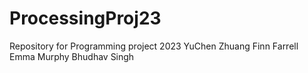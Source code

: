 # ProcessingProj23
Repository for Programming project 2023
YuChen Zhuang
Finn Farrell
Emma Murphy 
Bhudhav Singh
 
